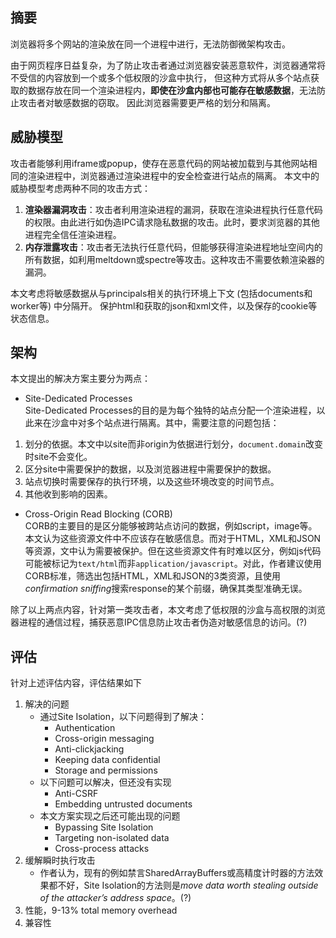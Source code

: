 
## 摘要
浏览器将多个网站的渲染放在同一个进程中进行，无法防御微架构攻击。

由于网页程序日益复杂，为了防止攻击者通过浏览器安装恶意软件，浏览器通常将不受信的内容放到一个或多个低权限的沙盒中执行，
但这种方式将从多个站点获取的数据存放在同一个渲染进程内，**即使在沙盒内部也可能存在敏感数据**，无法防止攻击者对敏感数据的窃取。
因此浏览器需要更严格的划分和隔离。


## 威胁模型
攻击者能够利用iframe或popup，使存在恶意代码的网站被加载到与其他网站相同的渲染进程中，浏览器通过渲染进程中的安全检查进行站点的隔离。
本文中的威胁模型考虑两种不同的攻击方式：
1. **渲染器漏洞攻击**：攻击者利用渲染进程的漏洞，获取在渲染进程执行任意代码的权限。由此进行如伪造IPC请求隐私数据的攻击。此时，要求浏览器的其他进程完全信任渲染进程。
2. **内存泄露攻击**：攻击者无法执行任意代码，但能够获得渲染进程地址空间内的所有数据，如利用meltdown或spectre等攻击。这种攻击不需要依赖渲染器的漏洞。

本文考虑将敏感数据从与principals相关的执行环境上下文 (包括documents和worker等) 中分隔开。
保护html和获取的json和xml文件，以及保存的cookie等状态信息。
## 架构
本文提出的解决方案主要分为两点：
- Site-Dedicated Processes  
Site-Dedicated Processes的目的是为每个独特的站点分配一个渲染进程，以此来在沙盒中对多个站点进行隔离。其中，需要注意的问题包括：
1. 划分的依据。本文中以site而非origin为依据进行划分，`document.domain`改变时site不会变化。
2. 区分site中需要保护的数据，以及浏览器进程中需要保护的数据。
3. 站点切换时需要保存的执行环境，以及这些环境改变的时间节点。
4. 其他收到影响的因素。
- Cross-Origin Read Blocking (CORB)  
CORB的主要目的是区分能够被跨站点访问的数据，例如script，image等。本文认为这些资源文件中不应该存在敏感信息。而对于HTML，XML和JSON等资源，文中认为需要被保护。但在这些资源文件有时难以区分，例如js代码可能被标记为`text/html`而非`application/javascript`。对此，作者建议使用CORB标准，筛选出包括HTML，XML和JSON的3类资源，且使用*confirmation sniffing*搜索response的某个前缀，确保其类型准确无误。  

除了以上两点内容，针对第一类攻击者，本文考虑了低权限的沙盒与高权限的浏览器进程的通信过程，捕获恶意IPC信息防止攻击者伪造对敏感信息的访问。(?)

## 评估
针对上述评估内容，评估结果如下
1. 解决的问题
   - 通过Site Isolation，以下问题得到了解决：
     - Authentication
     - Cross-origin messaging
     - Anti-clickjacking
     - Keeping data confidential
     - Storage and permissions
   - 以下问题可以解决，但还没有实现
     - Anti-CSRF
     - Embedding untrusted documents
   - 本文方案实现之后还可能出现的问题
     - Bypassing Site Isolation
     - Targeting non-isolated data
     - Cross-process attacks
2. 缓解瞬时执行攻击
   - 作者认为，现有的例如禁言SharedArrayBuffers或高精度计时器的方法效果都不好，Site Isolation的方法则是*move data worth stealing outside of the attacker’s address space*。(?)
3. 性能，9-13% total memory overhead
4. 兼容性